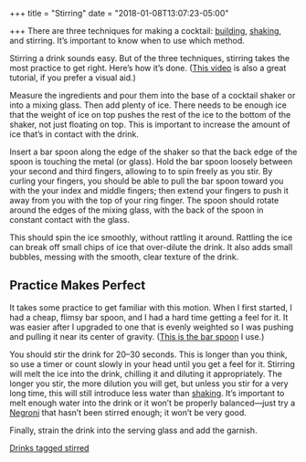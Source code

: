 +++
title = "Stirring"
date = "2018-01-08T13:07:23-05:00"

+++
There are three techniques for making a cocktail: [building](/techniques/building/), [shaking](/techniques/shaking/), and stirring. It’s important to know when to use which method.
<!--more-->

Stirring a drink sounds easy. But of the three techniques, stirring takes the most practice to get right. Here’s how it’s done. ([This video](https://www.youtube.com/watch?v=KCusyYyoltA) is also a great tutorial, if you prefer a visual aid.)

Measure the ingredients and pour them into the base of a cocktail shaker or into a mixing glass. Then add plenty of ice. There needs to be enough ice that the weight of ice on top pushes the rest of the ice to the bottom of the shaker, not just floating on top. This is important to increase the amount of ice that’s in contact with the drink.

Insert a bar spoon along the edge of the shaker so that the back edge of the spoon is touching the metal (or glass). Hold the bar spoon loosely between your second and third fingers, allowing to to spin freely as you stir. By curling your fingers, you should be able to pull the bar spoon toward you with the your index and middle fingers; then extend your fingers to push it away from you with the top of your ring finger. The spoon should rotate around the edges of the mixing glass, with the back of the spoon in constant contact with the glass.

This should spin the ice smoothly, without rattling it around. Rattling the ice can break off small chips of ice that over-dilute the drink. It also adds small bubbles, messing with the smooth, clear texture of the drink.

## Practice Makes Perfect

It takes some practice to get familiar with this motion. When I first started, I had a cheap, flimsy bar spoon, and I had a hard time getting a feel for it. It was easier after I upgraded to one that is evenly weighted so I was pushing and pulling it near its center of gravity. ([This is the bar spoon](https://www.amazon.com/gp/product/B00IRY8CJ2/) I use.)

You should stir the drink for 20&ndash;30 seconds. This is longer than you think, so use a timer or count slowly in your head until you get a feel for it. Stirring will melt the ice into the drink, chilling it and diluting it appropriately. The longer you stir, the more dilution you will get, but unless you stir for a very long time, this will still introduce less water than [shaking](/techniques/shaking/). It’s important to melt enough water into the drink or it won’t be properly balanced&mdash;just try a [Negroni](/drinks/negroni/) that hasn’t been stirred enough; it won’t be very good.

Finally, strain the drink into the serving glass and add the garnish.

[Drinks tagged stirred](/tags/stirred/)
